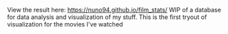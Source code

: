 View the result here: https://nuno94.github.io/film_stats/
WIP of a database for data analysis and visualization of my stuff. This is the first tryout of visualization for the movies I've watched
